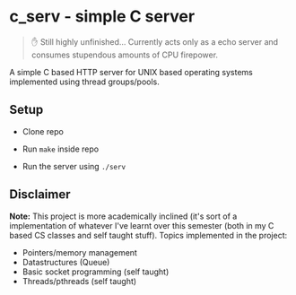 # c_serv - simple C server

> :hand: Still highly unfinished... Currently acts only as a echo server and consumes stupendous amounts of CPU firepower.

A simple C based HTTP server for UNIX based operating systems implemented using thread groups/pools.

## Setup

* Clone repo

* Run `make` inside repo

* Run the server using `./serv`

## Disclaimer

**Note:** This project is more academically inclined (it's sort of a implementation of whatever I've learnt over this semester (both in my C based CS classes and self taught stuff). Topics implemented in the project:

* Pointers/memory management
* Datastructures (Queue)
* Basic socket programming (self taught)
* Threads/pthreads (self taught)

